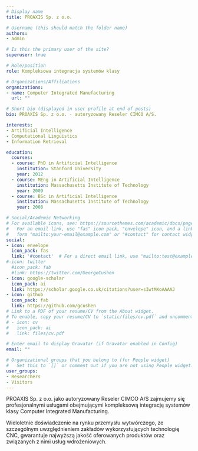 ```yaml
---
# Display name
title: PROAXIS Sp. z o.o.

# Username (this should match the folder name)
authors:
- admin

# Is this the primary user of the site?
superuser: true

# Role/position
role: Kompleksowa integracja systemów klasy

# Organizations/Affiliations
organizations:
- name: Computer Integrated Manufacturing
  url: ""

# Short bio (displayed in user profile at end of posts)
bio: PROAXIS Sp. z o.o. - autoryzowany Reseler CIMCO A/S.

interests:
- Artificial Intelligence
- Computational Linguistics
- Information Retrieval

education:
  courses:
  - course: PhD in Artificial Intelligence
    institution: Stanford University
    year: 2012
  - course: MEng in Artificial Intelligence
    institution: Massachusetts Institute of Technology
    year: 2009
  - course: BSc in Artificial Intelligence
    institution: Massachusetts Institute of Technology
    year: 2008

# Social/Academic Networking
# For available icons, see: https://sourcethemes.com/academic/docs/page-builder/#icons
#   For an email link, use "fas" icon pack, "envelope" icon, and a link in the
#   form "mailto:your-email@example.com" or "#contact" for contact widget.
social:
- icon: envelope
  icon_pack: fas
  link: '#contact'  # For a direct email link, use "mailto:test@example.org".
#-icon: twitter
  #icon_pack: fab
  #link: https://twitter.com/GeorgeCushen
- icon: google-scholar
  icon_pack: ai
  link: https://scholar.google.co.uk/citations?user=sIwtMXoAAAAJ
- icon: github
  icon_pack: fab
  link: https://github.com/gcushen
# Link to a PDF of your resume/CV from the About widget.
# To enable, copy your resume/CV to `static/files/cv.pdf` and uncomment the lines below.
# - icon: cv
#   icon_pack: ai
#   link: files/cv.pdf

# Enter email to display Gravatar (if Gravatar enabled in Config)
email: ""

# Organizational groups that you belong to (for People widget)
#   Set this to `[]` or comment out if you are not using People widget.
user_groups:
- Researchers
- Visitors
---
```


PROAXIS Sp. z o.o. jako autoryzowany Reseler CIMCO A/S zajmujemy się profesjonalnymi usługami obejmującymi kompleksową integrację systemów klasy Computer Integrated Manufacturing.

Wieloletnie doświadczenie na rynku przemysłu wytwórczego, ze szczególnym uwzględnieniem zakładów wykorzystujących technologię CNC, gwarantuje najwyższą jakość oferowanych produktów oraz związanych z nimi usług wdrożeniowych.
